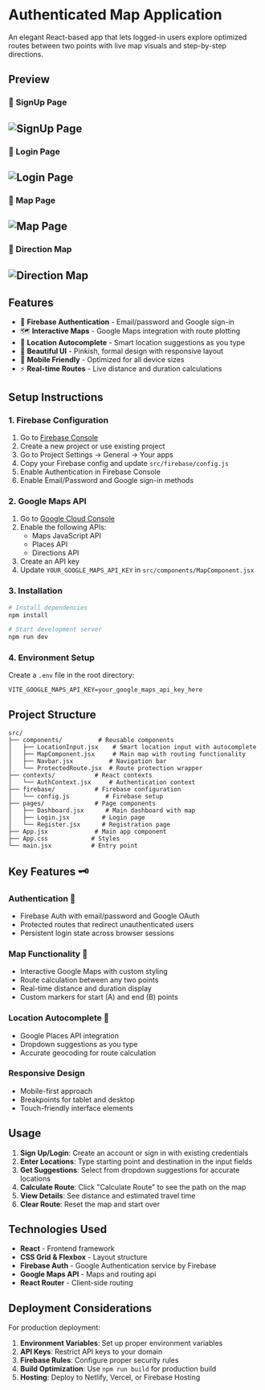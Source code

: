 # Authenticated Map Application

An elegant React-based app that lets logged-in users explore optimized routes between two points with live map visuals and step-by-step directions.

## Preview

### 🔹 SignUp Page

## ![SignUp Page](./public/map-signup.jpeg)

### 🔹 Login Page

## ![Login Page](./public/map-login.jpeg)

### 🔹 Map Page

## ![Map Page](./public/map-page.jpeg)

### 🔹 Direction Map

## ![Direction Map](./public/direction-map.jpeg)

## Features

- 🔐 **Firebase Authentication** - Email/password and Google sign-in
- 🗺️ **Interactive Maps** - Google Maps integration with route plotting
- 📍 **Location Autocomplete** - Smart location suggestions as you type
- 🎨 **Beautiful UI** - Pinkish, formal design with responsive layout
- 📱 **Mobile Friendly** - Optimized for all device sizes
- ⚡ **Real-time Routes** - Live distance and duration calculations

## Setup Instructions

### 1. Firebase Configuration

1. Go to [Firebase Console](https://console.firebase.google.com/)
2. Create a new project or use existing project
3. Go to Project Settings → General → Your apps
4. Copy your Firebase config and update `src/firebase/config.js`
5. Enable Authentication in Firebase Console
6. Enable Email/Password and Google sign-in methods

### 2. Google Maps API

1. Go to [Google Cloud Console](https://console.cloud.google.com/)
2. Enable the following APIs:
   - Maps JavaScript API
   - Places API
   - Directions API
3. Create an API key
4. Update `YOUR_GOOGLE_MAPS_API_KEY` in `src/components/MapComponent.jsx`

### 3. Installation

```bash
# Install dependencies
npm install

# Start development server
npm run dev
```

### 4. Environment Setup

Create a `.env` file in the root directory:

```env
VITE_GOOGLE_MAPS_API_KEY=your_google_maps_api_key_here
```

## Project Structure

```
src/
├── components/          # Reusable components
│   ├── LocationInput.jsx    # Smart location input with autocomplete
│   ├── MapComponent.jsx     # Main map with routing functionality
│   ├── Navbar.jsx          # Navigation bar
│   └── ProtectedRoute.jsx  # Route protection wrapper
├── contexts/           # React contexts
│   └── AuthContext.jsx     # Authentication context
├── firebase/           # Firebase configuration
│   └── config.js          # Firebase setup
├── pages/              # Page components
│   ├── Dashboard.jsx      # Main dashboard with map
│   ├── Login.jsx         # Login page
│   └── Register.jsx      # Registration page
├── App.jsx             # Main app component
├── App.css            # Styles
└── main.jsx           # Entry point
```

## Key Features 🗝️

### Authentication 🔐

- Firebase Auth with email/password and Google OAuth
- Protected routes that redirect unauthenticated users
- Persistent login state across browser sessions

### Map Functionality 🗾

- Interactive Google Maps with custom styling
- Route calculation between any two points
- Real-time distance and duration display
- Custom markers for start (A) and end (B) points

### Location Autocomplete 📍

- Google Places API integration
- Dropdown suggestions as you type
- Accurate geocoding for route calculation

### Responsive Design

- Mobile-first approach
- Breakpoints for tablet and desktop
- Touch-friendly interface elements

## Usage

1. **Sign Up/Login**: Create an account or sign in with existing credentials
2. **Enter Locations**: Type starting point and destination in the input fields
3. **Get Suggestions**: Select from dropdown suggestions for accurate locations
4. **Calculate Route**: Click "Calculate Route" to see the path on the map
5. **View Details**: See distance and estimated travel time
6. **Clear Route**: Reset the map and start over

## Technologies Used

- **React** - Frontend framework
- **CSS Grid & Flexbox** - Layout structure
- **Firebase Auth** - Google Authentication service by Firebase
- **Google Maps API** - Maps and routing api
- **React Router** - Client-side routing

## Deployment Considerations

For production deployment:

1. **Environment Variables**: Set up proper environment variables
2. **API Keys**: Restrict API keys to your domain
3. **Firebase Rules**: Configure proper security rules
4. **Build Optimization**: Use `npm run build` for production build
5. **Hosting**: Deploy to Netlify, Vercel, or Firebase Hosting
